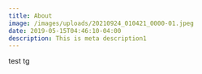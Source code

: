 ```yaml
---
title: About
image: /images/uploads/20210924_010421_0000-01.jpeg
date: 2019-05-15T04:46:10-04:00
description: This is meta description1
---
```

test tg
